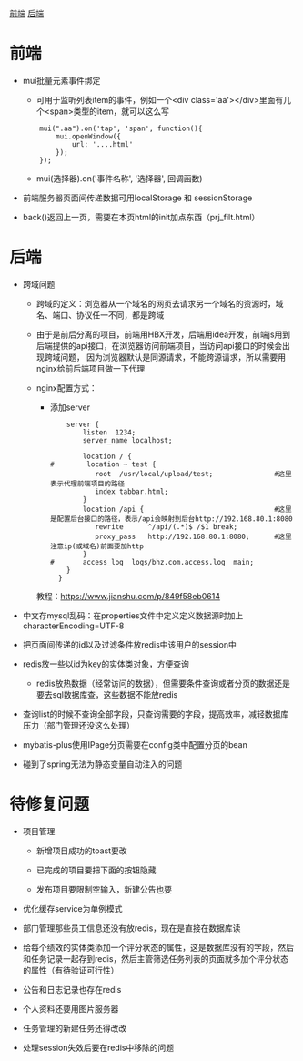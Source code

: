 <a href="#front">前端</a>
<a href="#back">后端</a>

# <a name="front">前端</a> 

- mui批量元素事件绑定

	- 可用于监听列表item的事件，例如一个<div class='aa'\></div\>里面有几个<span\>类型的item，就可以这么写

    ```
        mui(".aa").on('tap', 'span', function(){
            mui.openWindow({
            	url: '....html'
            });
        });
    ```

	- mui(选择器).on('事件名称', '选择器', 回调函数)

- 前端服务器页面间传递数据可用localStorage 和 sessionStorage

- back()返回上一页，需要在本页html的init加点东西（prj_filt.html）

# <a name="back">后端</a> 

- 跨域问题

    - 跨域的定义：浏览器从一个域名的网页去请求另一个域名的资源时，域名、端口、协议任一不同，都是跨域

    - 由于是前后分离的项目，前端用HBX开发，后端用idea开发，前端js用到后端提供的api接口，在浏览器访问前端项目，当访问api接口的时候会出现跨域问题，
    因为浏览器默认是同源请求，不能跨源请求，所以需要用nginx给前后端项目做一下代理
    
    - nginx配置方式：
    
        - 添加server
        
            ```
                server {
                    listen  1234;
                    server_name localhost;

                    location / {
            #        location ~ test {
                       root  /usr/local/upload/test;               #这里表示代理前端项目的路径
                       index tabbar.html;
                    }
                    location /api {                                #这里是配置后台接口的路径，表示/api会映射到后台http://192.168.80.1:8080
                       rewrite      ^/api/(.*)$ /$1 break;
                       proxy_pass   http://192.168.80.1:8080;      #这里注意ip(或域名)前面要加http
                    }
            #       access_log  logs/bhz.com.access.log  main;
                }
              }

            ```
      
      教程：https://www.jianshu.com/p/849f58eb0614
    
- 中文存mysql乱码：在properties文件中定义定义数据源时加上characterEncoding=UTF-8     

- 把页面间传递的id以及过滤条件放redis中该用户的session中

- redis放一些以id为key的实体类对象，方便查询

	- redis放热数据（经常访问的数据），但需要条件查询或者分页的数据还是要去sql数据库查，这些数据不能放redis

- 查询list的时候不查询全部字段，只查询需要的字段，提高效率，减轻数据库压力（部门管理还没这么处理）

- mybatis-plus使用IPage分页需要在config类中配置分页的bean

- 碰到了spring无法为静态变量自动注入的问题



# 待修复问题

- 项目管理

	- 新增项目成功的toast要改

	- 已完成的项目要把下面的按钮隐藏

	- 发布项目要限制空输入，新建公告也要

- 优化缓存service为单例模式

- 部门管理那些员工信息还没有放redis，现在是直接在数据库读

- 给每个绩效的实体类添加一个评分状态的属性，这是数据库没有的字段，然后和任务记录一起存到redis，然后主管筛选任务列表的页面就多加个评分状态的属性（有待验证可行性）

- 公告和日志记录也存在redis

- 个人资料还要用图片服务器

- 任务管理的新建任务还得改改

- 处理session失效后要在redis中移除的问题



